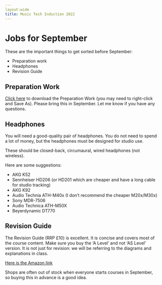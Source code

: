 ```yaml
---
layout:wide
title: Music Tech Induction 2022
---
```




# Jobs for September
These are the important things to get sorted before September:

* Preparation work
* Headphones
* Revision Guide


## Preparation Work

[Click here](https://github.com/reedmusic/reedmusic.github.io/raw/master/mt-induction2022/Preparation.docx) to download the Preparation Work (you may need to right-click and Save As). Please bring this in September. Let me know if you have any questions.

## Headphones

You will need a good-quality pair of headphones. You do not need to spend a lot of money, but the headphones must be designed for studio use.

These should be closed-back, circumaural, wired headphones (not wireless).

Here are some suggestions:

* AKG K52
* Sennheiser HD206 (or HD201 which are cheaper and have a long cable for studio tracking)
* AKG K92
* Audio Technia ATH-M40x (I don’t recommend the cheaper M20x/M30x)
* Sony MDR-7506
* Audio Technica ATH-M50X
* Beyerdynamic DT770

## Revision Guide

The Revision Guide (RRP £10) is excellent. It is concise and covers most of the course content. Make sure you buy the ‘A Level’ and not ‘AS Level’ version. It is not just for revision: we will be referring to the diagrams and explanations in class.

[Here is the Amazon link](https://www.amazon.co.uk/Edexcel-Level-Music-Technology-Revision/dp/1785586343)

Shops are often out of stock when everyone starts courses in September, so buying this in advance is a good idea.